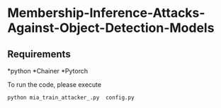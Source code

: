 # Membership-Inference-Attacks-Against-Object-Detection-Models


## Requirements
*python
*Chainer 
*Pytorch


To run the code, please execute 
```
python mia_train_attacker_.py  config.py
```
